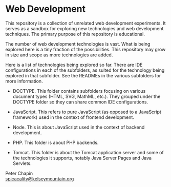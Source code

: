 Web Development
===============

This repository is a collection of unrelated web development experiments. It serves as a sandbox
for exploring new technologies and web development techniques. The primary purpose of this
repository is educational.

The number of web development technologies is vast. What is being explored here is a tiny
fraction of the possibilities. This repository may grow in size and scope as more technologies
are added.

Here is a list of technologies being explored so far. There are IDE configurations in each of
the subfolders, as suited for the technology being explored in that subfolder. See the READMEs
in the various subfolders for more information.

+ DOCTYPE. This folder contains subfolders focusing on various document types (HTML, SVG,
  MathML, etc.). They grouped under the DOCTYPE folder so they can share common IDE
  configurations.
  
+ JavaScript. This refers to pure JavaScript (as opposed to a JavaScript framework) used in the
  context of frontend development.
  
+ Node. This is about JavaScript used in the context of backend development.

+ PHP. This folder is about PHP backends.
  
+ Tomcat. This folder is about the Tomcat application server and some of the technologies it
  supports, notably Java Server Pages and Java Servlets.

Peter Chapin  
spicacality@kelseymountain.org  
